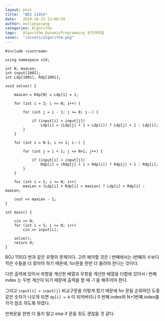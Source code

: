 ```yaml
---
layout: post
title:  "BOJ 11054"
date:   2019-10-23 13:00:59
author: mollangzzang
categories: Algorithm
tags:	Algorithm DynamicProgramming 동적계획법
cover:  "/assets/algorithm.png"
---
```


```
#include <iostream>

using namespace std;

int N, maxLen;
int input[1001];
int Ldp[1001], Rdp[1001];

void solve() {

	maxLen = Rdp[N] = Ldp[1] = 1;

	for (int i = 2; i <= N; i++) {

		for (int j = i - 1; j >= 0; j--) {

			if (input[i] > input[j])
				Ldp[i] = (Ldp[j] + 1 > Ldp[i]) ? Ldp[j] + 1 : Ldp[i];
		}
	}

	for (int i = N-1; i >= 1; i--) {

		for (int j = i + 1; j <= N+1; j++) {

			if (input[i] > input[j])
				Rdp[i] = (Rdp[j] + 1 > Rdp[i]) ? Rdp[j] + 1 : Rdp[i];
		}
	}

	for (int i = 1; i <= N; i++) 
		maxLen = (Ldp[i] + Rdp[i] > maxLen) ? Ldp[i] + Rdp[i] : maxLen;
	
	cout << maxLen - 1;
}

int main() {

	cin >> N;
	for (int i = 1; i <= N; i++)
		cin >> input[i];

	solve();
	return 0;
}

```

BOJ 11503 번과 같은 유형의 문제이다. 고려 해야할 것은 i 번째에서는 i번째의 수보다 작은 수들을 더 찾아야 하기 때문에, for문을 한번 더 돌려야 한다는 것이다.

다만 출력에 있어서 좌항을 계산한 배열과 우항을 계산한 배열을 더함에 있어서 i 번째 index 는 두번 계산이 되기 때문에 출력을 할 때 -1 을 해주어야 한다.

그리고 `input[i] > input[j]` 비교구문을 이렇게 줬기 때문에 for 문을 순회하던 도중 같은 숫자가 나오게 되면 `dp[i] = 0` 이 되어버리니 0 번째 index와 N+1번째 index를 각각 참조 하도록 하였다.

반복문을 한번 더 돌지 말고 else if 문을 줘도 괜찮을 것 같다.
